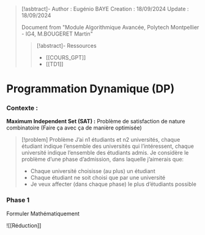 > [!asbtract]-
>Author : Eugénio BAYE
>Creation : 18/09/2024
>Update : 18/09/2024
>
>Document from "Module Algorithmique Avancée, Polytech Montpellier - IG4, M.BOUGERET Martin"
>> [!abstract]- Ressources
>>- [[COURS_GPT]]
>>- [[TD1]]




# Programmation Dynamique (DP)

### Contexte : 
**Maximum Independent Set (SAT) :** Problème de satisfaction de nature combinatoire (Faire ça avec ça de manière optimisée)

>[!problem] Problème
>J’ai n1 étudiants et n2 universités, chaque étudiant indique l’ensemble des universités qui l’intéressent, chaque université indique l’ensemble des étudiants admis. Je considère le problème d’une phase d’admission, dans laquelle j’aimerais que:
>  - Chaque université choisisse (au plus) un étudiant
>  - Chaque étudiant ne soit choisi que par une université
>  - Je veux affecter (dans chaque phase) le plus d’étudiants possible


### Phase 1
Formuler Mathématiquement


![[Réduction]]